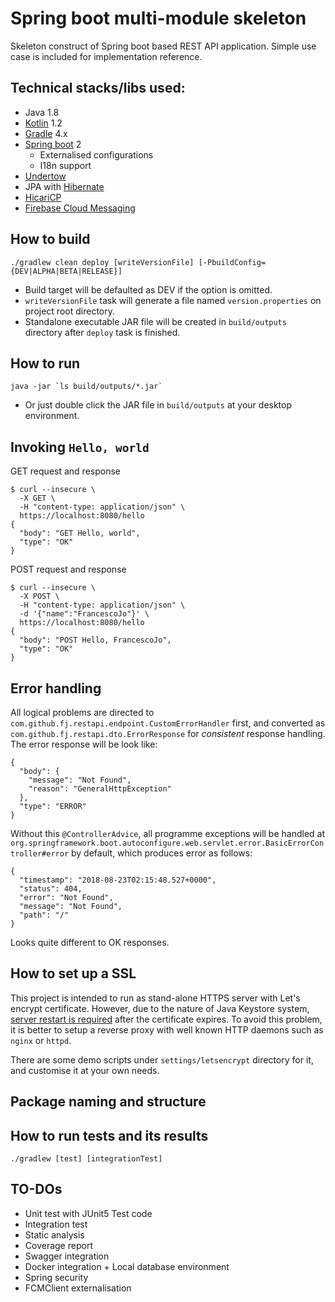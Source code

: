 # Spring boot multi-module skeleton
Skeleton construct of Spring boot based REST API application. Simple
use case is included for implementation reference.

## Technical stacks/libs used:
  - Java 1.8
  - [Kotlin](https://kotlinlang.org/) 1.2
  - [Gradle](https://gradle.org/) 4.x
  - [Spring boot](http://spring.io/projects/spring-boot) 2
    * Externalised configurations
    * I18n support
  - [Undertow](http://undertow.io/)
  - JPA with [Hibernate](http://hibernate.org/)
  - [HicariCP](https://github.com/brettwooldridge/HikariCP)
  - [Firebase Cloud Messaging](https://firebase.google.com/docs/cloud-messaging/)

## How to build
```
./gradlew clean deploy [writeVersionFile] [-PbuildConfig={DEV|ALPHA|BETA|RELEASE}]
```
- Build target will be defaulted as DEV if the option is omitted.
- `writeVersionFile` task will generate a file named `version.properties`
  on project root directory.
- Standalone executable JAR file will be created in `build/outputs`
  directory after `deploy` task is finished.

## How to run
```
java -jar `ls build/outputs/*.jar`
```
- Or just double click the JAR file in `build/outputs` at your desktop environment.

## Invoking `Hello, world`
GET request and response
```
$ curl --insecure \
  -X GET \
  -H "content-type: application/json" \
  https://localhost:8080/hello
{
  "body": "GET Hello, world",
  "type": "OK"
}
```

POST request and response
```
$ curl --insecure \
  -X POST \
  -H "content-type: application/json" \
  -d '{"name":"FrancescoJo"}' \
  https://localhost:8080/hello
{
  "body": "POST Hello, FrancescoJo",
  "type": "OK"
}
```

## Error handling
All logical problems are directed to `com.github.fj.restapi.endpoint.CustomErrorHandler` first,
and converted as `com.github.fj.restapi.dto.ErrorResponse` for *consistent* response handling.
The error response will be look like:

```
{
  "body": {
    "message": "Not Found",
    "reason": "GeneralHttpException"
  },
  "type": "ERROR"
}
```

Without this `@ControllerAdvice`, all programme exceptions will be handled at
`org.springframework.boot.autoconfigure.web.servlet.error.BasicErrorController#error` by default,
which produces error as follows:

```
{
  "timestamp": "2018-08-23T02:15:48.527+0000",
  "status": 404,
  "error": "Not Found",
  "message": "Not Found",
  "path": "/"
}
```

Looks quite different to OK responses.

## How to set up a SSL
This project is intended to run as stand-alone HTTPS server with
Let's encrypt certificate. However, due to the nature of Java Keystore
system, [server restart is required](https://github.com/spring-projects/spring-boot/issues/5450)
after the certificate expires. To avoid this problem, it is better to
setup a reverse proxy with well known HTTP daemons such as `nginx` or
`httpd`.

There are some demo scripts under `settings/letsencrypt` directory for it, and customise it at your own needs.

## Package naming and structure

## How to run tests and its results
```
./gradlew [test] [integrationTest]
```

## TO-DOs
- Unit test with JUnit5 Test code
- Integration test
- Static analysis
- Coverage report
- Swagger integration
- Docker integration + Local database environment
- Spring security
- FCMClient externalisation
